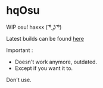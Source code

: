 # hqOsu

WIP osu! haxxx ( ͡º ͜ʖ ͡º)

Latest builds can be found [here](https://github.com/hq-af/hqOsu/releases)

Important :

- Doesn't work anymore, outdated.
- Except if you want it to.

Don't use.
